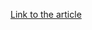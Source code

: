 [Link to the article](https://thehackernews.com/2025/01/triplestrength-targets-cloud-platforms.html)
